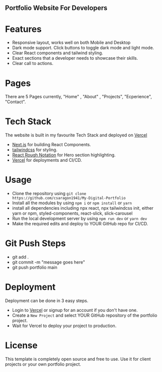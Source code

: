 ## Portfolio Website For Developers 

# Features

- Responsive layout, works well on both Mobile and Desktop
- Dark mode support. Click buttons to toggle dark mode and light mode.
- Clear React components and tailwind styling.
- Exact sections that a developer needs to showcase their skills.
- Clear call to actions.

# Pages

There are 5 Pages currently, "Home" , "About" , "Projects", "Ecperience", "Contact".

# Tech Stack

The website is built in my favourite Tech Stack and deployed on [Vercel](https://vercel.com)

- [Next.js](https://nextjs.org) for building React Components.
- [tailwindcss](https://tailwindcss.com) for styling.
- [React Rough Notation](https://roughnotation.com) for Hero section highlighting.
- [Vercel](https://vercel.com) for deployments and CI/CD.

# Usage

- Clone the repository using `git clone https://github.com/csaragon1941/My-Digital-Portfolio`
- Install all the modules by using `npm i` or `npm install` or `yarn`
- install all dependencies including npx react, npx tailwindcss init, either yarn or npm, styled-components, react-slick, slick-carousel
- Run the local development server by using `npm run dev` or `yarn dev`
- Make the required edits and deploy to YOUR GitHub repo for CI/CD.


# Git Push Steps
- git add .
- git commit -m "message goes here"
- git push portfolio main

# Deployment

Deployment can be done in 3 easy steps.

- Login to [Vercel](https://vercel.com) or signup for an account if you don't have one.
- Create a `New Project` and select YOUR GitHub repository of the portfolio project.
- Wait for Vercel to deploy your project to production.

# License

This template is completely open source and free to use. Use it for client projects or your own portfolio project.
